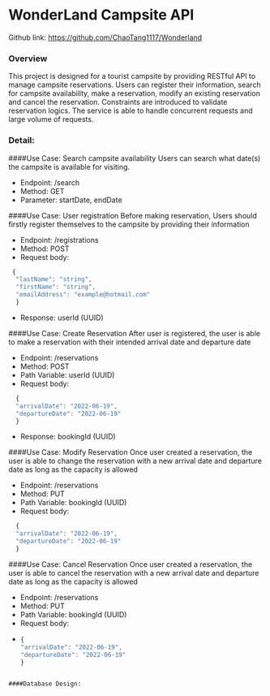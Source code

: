 # WonderLand Campsite API

Github link: https://github.com/ChaoTang1117/Wonderland
### Overview
This project is designed for a tourist campsite by providing RESTful API to manage campsite reservations.
Users can register their information, search for campsite availability, make a reservation, modify an existing reservation and cancel the reservation.
Constraints are introduced to validate reservation logics.
The service is able to handle concurrent requests and large volume of requests.

### Detail:

####Use Case: Search campsite availability
Users can search what date(s) the campsite is available for visiting.
- Endpoint: /search
- Method: GET
- Parameter: startDate, endDate


####Use Case: User registration
Before making reservation, Users should firstly register themselves to the campsite by providing their information
- Endpoint: /registrations
- Method: POST
- Request body:
```javascript
 {
  "lastName": "string",
  "firstName": "string",
  "emailAddress": "example@hotmail.com"
  }
 ```
- Response: userId (UUID)

####Use Case: Create Reservation
After user is registered, the user is able to make a reservation with their intended arrival date and departure date
- Endpoint: /reservations
- Method: POST
- Path Variable: userId (UUID)
- Request body: 
```javascript
  {
  "arrivalDate": "2022-06-19",
  "departureDate": "2022-06-19"
  }
```
- Response: bookingId (UUID)

####Use Case: Modify Reservation
Once user created a reservation, the user is able to change the reservation with a new arrival date and departure date as long as the capacity is allowed
- Endpoint: /reservations
- Method: PUT
- Path Variable: bookingId (UUID)
- Request body:
```javascript
  {
  "arrivalDate": "2022-06-19",
  "departureDate": "2022-06-19"
  }
```

####Use Case: Cancel Reservation
Once user created a reservation, the user is able to cancel the reservation with a new arrival date and departure date as long as the capacity is allowed
- Endpoint: /reservations
- Method: PUT
- Path Variable: bookingId (UUID)
- Request body:
- ```javascript
  {
  "arrivalDate": "2022-06-19",
  "departureDate": "2022-06-19"
  }
```

####Database Design:

